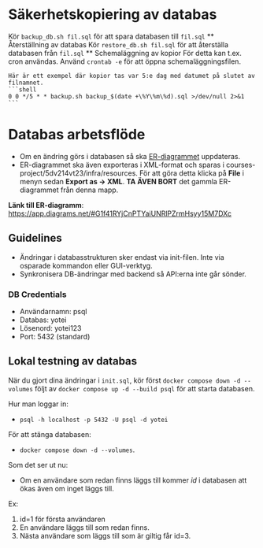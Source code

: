 # Säkerhetskopiering av databas
  Kör `backup_db.sh fil.sql` för att spara databasen till `fil.sql`
** Återställning av databas
	Kör `restore_db.sh fil.sql` för att återställa databasen från `fil.sql`
** Schemaläggning av kopior
	För detta kan t.ex. cron användas.
	Använd `crontab -e` för att öppna schemaläggningsfilen.

	Här är ett exempel där kopior tas var 5:e dag med datumet på slutet av filnamnet.
	```shell
	0 0 */5 * * backup.sh backup_$(date +\%Y\%m\%d).sql >/dev/null 2>&1
	```

# Databas arbetsflöde
- Om en ändring görs i databasen så ska [ER-diagrammet](https://app.diagrams.net/#G1f41RYjCnPTYaiUNRlPZrmHsyy15M7DXc) uppdateras.
- ER-diagrammet ska även exporteras i XML-format och sparas i courses-project/5dv214vt23/infra/resources. För att göra detta klicka på **File** i menyn sedan **Export as -> XML**. **TA ÄVEN BORT** det gammla ER-diagrammet från denna mapp.


**Länk till ER-diagramm**: https://app.diagrams.net/#G1f41RYjCnPTYaiUNRlPZrmHsyy15M7DXc
## Guidelines
- Ändringar i databasstrukturen sker endast via init-filen. Inte via osparade kommandon eller GUI-verktyg.
- Synkronisera DB-ändringar med backend så API:erna inte går sönder.

### DB Credentials
- Användarnamn: psql
- Databas: yotei
- Lösenord: yotei123
- Port: 5432 (standard)

## Lokal testning av databas
När du gjort dina ändringar i `init.sql`, kör först `docker compose down -d --volumes` följt av `docker compose up -d --build psql` för att starta databasen.

Hur man loggar in:
- `psql -h localhost -p 5432 -U psql -d yotei`

För att stänga databasen:
- `docker compose down -d --volumes`.

Som det ser ut nu:
- Om en användare som redan finns läggs till kommer *id* i databasen att ökas även om inget läggs till.

Ex: 
1. id=1 för första användaren
2. En användare läggs till som redan finns.
3. Nästa användare som läggs till som är giltig får id=3.
